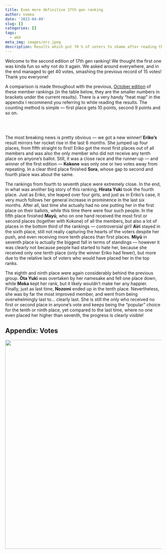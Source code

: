 ```yaml
---
title: Even more definitive 17th gen ranking
author: nvmea
date: '2023-04-09'
slug: []
categories: []
tags:
  - akb
meta_img: images/orz.jpeg
description: Results which put 70 % of voters to shame after reading them.
---
```


<script src="{{< blogdown/postref >}}index_files/core-js/shim.min.js"></script>
<script src="{{< blogdown/postref >}}index_files/react/react.min.js"></script>
<script src="{{< blogdown/postref >}}index_files/react/react-dom.min.js"></script>
<script src="{{< blogdown/postref >}}index_files/reactwidget/react-tools.js"></script>
<script src="{{< blogdown/postref >}}index_files/htmlwidgets/htmlwidgets.js"></script>
<link href="{{< blogdown/postref >}}index_files/reactable/reactable.css" rel="stylesheet" />
<script src="{{< blogdown/postref >}}index_files/reactable-binding/reactable.js"></script>
<script src="{{< blogdown/postref >}}index_files/core-js/shim.min.js"></script>
<script src="{{< blogdown/postref >}}index_files/react/react.min.js"></script>
<script src="{{< blogdown/postref >}}index_files/react/react-dom.min.js"></script>
<script src="{{< blogdown/postref >}}index_files/reactwidget/react-tools.js"></script>
<script src="{{< blogdown/postref >}}index_files/htmlwidgets/htmlwidgets.js"></script>
<link href="{{< blogdown/postref >}}index_files/reactable/reactable.css" rel="stylesheet" />
<script src="{{< blogdown/postref >}}index_files/reactable-binding/reactable.js"></script>

Welcome to the second edition of 17th gen ranking! We thought the first one was kinda fun so why not do it again. We asked around everywhere, and in the end managed to get 40 votes, smashing the previous record of 15 votes! Thank you everyone!

A comparison is made throughout with the previous, [October edition](https://stanyuzu.netlify.app/post/2022-10-09-17th-gen-definitive-ranking/) of these member rankings (in the table below, they are the smaller numbers in brackets under the current results). There is a very handy “heat map” in the appendix I recommend you referring to while reading the results. The counting method is simple — first place gets 10 points, second 9 points and so on.

<br>

<div class="reactable html-widget html-fill-item-overflow-hidden html-fill-item" id="htmlwidget-1" style="width:auto;height:auto;"></div>
<script type="application/json" data-for="htmlwidget-1">{"x":{"tag":{"name":"Reactable","attribs":{"data":{"Member":["Hashimoto Eriko","Kohama Kokone","Yamazaki Sora","Hirata Yuki","Masai Mayū","Satō Airi","Mizushima Miyū","Ōta Yuki","Hotei Moka","Hatakeyama Nozomi"],"Points":[275,266,248,229,225,224,220,196,184,133],"Average Rank":[4.12,4.35,4.8,5.28,5.38,5.4,5.5,6.1,6.4,7.68],"Points (October)":[88,106,101,77,95,84,92,81,76,25],"Average Rank (October)":[5.13,3.93,4.27,5.87,4.67,5.4,4.87,5.6,5.93,9.33],"Standings":[1,2,3,4,5,6,7,8,9,10],"Standings (October)":[5,1,2,8,3,6,4,7,9,10]},"columns":[{"id":"Member","name":"Member","type":"character","sortNALast":true,"headerClassName":"sort-header","defaultSortDesc":false,"minWidth":150},{"id":"Points","name":"Points","type":"numeric","sortNALast":true,"headerClassName":"sort-header","cell":[{"name":"div","attribs":{},"children":[{"name":"div","attribs":{"style":{"fontWeight":600}},"children":["275"]},{"name":"div","attribs":{"style":{"fontSize":12}},"children":["(88)"]}]},{"name":"div","attribs":{},"children":[{"name":"div","attribs":{"style":{"fontWeight":600}},"children":["266"]},{"name":"div","attribs":{"style":{"fontSize":12}},"children":["(106)"]}]},{"name":"div","attribs":{},"children":[{"name":"div","attribs":{"style":{"fontWeight":600}},"children":["248"]},{"name":"div","attribs":{"style":{"fontSize":12}},"children":["(101)"]}]},{"name":"div","attribs":{},"children":[{"name":"div","attribs":{"style":{"fontWeight":600}},"children":["229"]},{"name":"div","attribs":{"style":{"fontSize":12}},"children":["(77)"]}]},{"name":"div","attribs":{},"children":[{"name":"div","attribs":{"style":{"fontWeight":600}},"children":["225"]},{"name":"div","attribs":{"style":{"fontSize":12}},"children":["(95)"]}]},{"name":"div","attribs":{},"children":[{"name":"div","attribs":{"style":{"fontWeight":600}},"children":["224"]},{"name":"div","attribs":{"style":{"fontSize":12}},"children":["(84)"]}]},{"name":"div","attribs":{},"children":[{"name":"div","attribs":{"style":{"fontWeight":600}},"children":["220"]},{"name":"div","attribs":{"style":{"fontSize":12}},"children":["(92)"]}]},{"name":"div","attribs":{},"children":[{"name":"div","attribs":{"style":{"fontWeight":600}},"children":["196"]},{"name":"div","attribs":{"style":{"fontSize":12}},"children":["(81)"]}]},{"name":"div","attribs":{},"children":[{"name":"div","attribs":{"style":{"fontWeight":600}},"children":["184"]},{"name":"div","attribs":{"style":{"fontSize":12}},"children":["(76)"]}]},{"name":"div","attribs":{},"children":[{"name":"div","attribs":{"style":{"fontWeight":600}},"children":["133"]},{"name":"div","attribs":{"style":{"fontSize":12}},"children":["(25)"]}]}]},{"id":"Average Rank","name":"Average Rank","type":"numeric","sortNALast":true,"headerClassName":"sort-header","defaultSortDesc":false,"cell":[{"name":"div","attribs":{},"children":[{"name":"div","attribs":{"style":{"fontWeight":600}},"children":["4.12"]},{"name":"div","attribs":{"style":{"fontSize":12}},"children":["(5.13)"]}]},{"name":"div","attribs":{},"children":[{"name":"div","attribs":{"style":{"fontWeight":600}},"children":["4.35"]},{"name":"div","attribs":{"style":{"fontSize":12}},"children":["(3.93)"]}]},{"name":"div","attribs":{},"children":[{"name":"div","attribs":{"style":{"fontWeight":600}},"children":["4.8"]},{"name":"div","attribs":{"style":{"fontSize":12}},"children":["(4.27)"]}]},{"name":"div","attribs":{},"children":[{"name":"div","attribs":{"style":{"fontWeight":600}},"children":["5.28"]},{"name":"div","attribs":{"style":{"fontSize":12}},"children":["(5.87)"]}]},{"name":"div","attribs":{},"children":[{"name":"div","attribs":{"style":{"fontWeight":600}},"children":["5.38"]},{"name":"div","attribs":{"style":{"fontSize":12}},"children":["(4.67)"]}]},{"name":"div","attribs":{},"children":[{"name":"div","attribs":{"style":{"fontWeight":600}},"children":["5.4"]},{"name":"div","attribs":{"style":{"fontSize":12}},"children":["(5.4)"]}]},{"name":"div","attribs":{},"children":[{"name":"div","attribs":{"style":{"fontWeight":600}},"children":["5.5"]},{"name":"div","attribs":{"style":{"fontSize":12}},"children":["(4.87)"]}]},{"name":"div","attribs":{},"children":[{"name":"div","attribs":{"style":{"fontWeight":600}},"children":["6.1"]},{"name":"div","attribs":{"style":{"fontSize":12}},"children":["(5.6)"]}]},{"name":"div","attribs":{},"children":[{"name":"div","attribs":{"style":{"fontWeight":600}},"children":["6.4"]},{"name":"div","attribs":{"style":{"fontSize":12}},"children":["(5.93)"]}]},{"name":"div","attribs":{},"children":[{"name":"div","attribs":{"style":{"fontWeight":600}},"children":["7.68"]},{"name":"div","attribs":{"style":{"fontSize":12}},"children":["(9.33)"]}]}]},{"id":"Points (October)","name":"Points (October)","type":"numeric","sortNALast":true,"headerClassName":"sort-header","show":false},{"id":"Average Rank (October)","name":"Average Rank (October)","type":"numeric","sortNALast":true,"headerClassName":"sort-header","show":false},{"id":"Standings","name":"Standings","type":"numeric","sortNALast":true,"headerClassName":"sort-header","defaultSortDesc":false,"cell":[{"name":"div","attribs":{},"children":[{"name":"div","attribs":{"style":{"fontWeight":600}},"children":["1"]},{"name":"div","attribs":{"style":{"fontSize":12}},"children":["(5)"]}]},{"name":"div","attribs":{},"children":[{"name":"div","attribs":{"style":{"fontWeight":600}},"children":["2"]},{"name":"div","attribs":{"style":{"fontSize":12}},"children":["(1)"]}]},{"name":"div","attribs":{},"children":[{"name":"div","attribs":{"style":{"fontWeight":600}},"children":["3"]},{"name":"div","attribs":{"style":{"fontSize":12}},"children":["(2)"]}]},{"name":"div","attribs":{},"children":[{"name":"div","attribs":{"style":{"fontWeight":600}},"children":["4"]},{"name":"div","attribs":{"style":{"fontSize":12}},"children":["(8)"]}]},{"name":"div","attribs":{},"children":[{"name":"div","attribs":{"style":{"fontWeight":600}},"children":["5"]},{"name":"div","attribs":{"style":{"fontSize":12}},"children":["(3)"]}]},{"name":"div","attribs":{},"children":[{"name":"div","attribs":{"style":{"fontWeight":600}},"children":["6"]},{"name":"div","attribs":{"style":{"fontSize":12}},"children":["(6)"]}]},{"name":"div","attribs":{},"children":[{"name":"div","attribs":{"style":{"fontWeight":600}},"children":["7"]},{"name":"div","attribs":{"style":{"fontSize":12}},"children":["(4)"]}]},{"name":"div","attribs":{},"children":[{"name":"div","attribs":{"style":{"fontWeight":600}},"children":["8"]},{"name":"div","attribs":{"style":{"fontSize":12}},"children":["(7)"]}]},{"name":"div","attribs":{},"children":[{"name":"div","attribs":{"style":{"fontWeight":600}},"children":["9"]},{"name":"div","attribs":{"style":{"fontSize":12}},"children":["(9)"]}]},{"name":"div","attribs":{},"children":[{"name":"div","attribs":{"style":{"fontWeight":600}},"children":["10"]},{"name":"div","attribs":{"style":{"fontSize":12}},"children":["(10)"]}]}],"style":[{"color":"#00c800"},{"color":"#dc0000"},{"color":"#dc0000"},{"color":"#00c800"},{"color":"#dc0000"},{"color":null},{"color":"#dc0000"},{"color":"#dc0000"},{"color":null},{"color":null}]},{"id":"Standings (October)","name":"Standings (October)","type":"numeric","sortNALast":true,"headerClassName":"sort-header","show":false}],"defaultSortDesc":true,"defaultPageSize":10,"showPageSizeOptions":true,"pageSizeOptions":[10,20,50],"borderless":true,"showSortIcon":false,"rowClassName":"my-row","theme":{"cellStyle":{"display":"flex","flexDirection":"column","justifyContent":"center"}},"dataKey":"1bec0651dbbd33cc12901e7ce7a35032"},"children":[]},"class":"reactR_markup"},"evals":[],"jsHooks":[]}</script>

<br>

The most breaking news is pretty obvious — we got a new winner! **Eriko’s** result mirrors her rocket rise in the last 6 months. She jumped up four places, from fifth straight to first! Eriko got the most first places out of all members and was also the only member who did not receive any tenth place on anyone’s ballot. Still, it was a close race and the runner-up — and winner of the first edition — **Kokone** was only one or two votes away from repeating. In a clear third place finished **Sora**, whose gap to second and fourth place was about the same.

The rankings from fourth to seventh place were extremely close. In the end, in what was another big story of this ranking, **Hirata Yuki** took the fourth place. Just as Eriko, she leaped over four girls, and just as in Eriko’s case, it very much follows her general increase in prominence in the last six months. After all, last time she actually had no one putting her in the first place on their ballots, while this time there were four such people. In the fifth place finished **Mayū**, who on one hand received the most first or second places (together with Kokone) of all the members, but also a lot of places in the bottom third of the rankings — controversial girl! **Airi** stayed in the sixth place, still not really capturing the hearts of the voters despite her push, and even receiving more tenth places than first places. **Miyū** in seventh place is actually the biggest fall in terms of standings — however it was clearly not because people had started to hate her, because she received only one tenth place (only the winner Eriko had fewer), but more due to the relative lack of voters who would have placed her in the top ranks.

The eighth and ninth place were again considerably behind the previous group. **Ōta Yuki** was overtaken by her namesake and fell one place down, while **Moka** kept her rank, but it likely wouldn’t make her any happier. Finally, just as last time, **Nozomi** ended up in the tenth place. Nevertheless, she was by far the most improved member, and went from being overwhelmingly last to… clearly last. She is still the only who received no first or second place in anyone’s vote and keeps being the “popular” choice for the tenth or ninth place, yet compared to the last time, where no one even placed her higher than seventh, the progress is clearly visible!

## Appendix: Votes

<img src="{{< blogdown/postref >}}index_files/figure-html/unnamed-chunk-2-1.png" width="672" />

<div class="reactable html-widget html-fill-item-overflow-hidden html-fill-item" id="htmlwidget-2" style="width:auto;height:auto;"></div>
<script type="application/json" data-for="htmlwidget-2">{"x":{"tag":{"name":"Reactable","attribs":{"data":{"...1":[1,2,3,4,5,6,7,8,9,10],"nvmea":["Masai Mayū","Mizushima Miyū","Ōta Yuki","Hirata Yuki","Yamazaki Sora","Hashimoto Eriko","Hatakeyama Nozomi","Hotei Moka","Satō Airi","Kohama Kokone"],"mana<3":["Kohama Kokone","Hotei Moka","Yamazaki Sora","Mizushima Miyū","Masai Mayū","Hashimoto Eriko","Hirata Yuki","Ōta Yuki","Hatakeyama Nozomi","Satō Airi"],"otabe<3":["Yamazaki Sora","Kohama Kokone","Mizushima Miyū","Satō Airi","Ōta Yuki","Hirata Yuki","Hotei Moka","Masai Mayū","Hashimoto Eriko","Hatakeyama Nozomi"],"wlerin":["Yamazaki Sora","Kohama Kokone","Satō Airi","Hashimoto Eriko","Ōta Yuki","Mizushima Miyū","Hirata Yuki","Hatakeyama Nozomi","Hotei Moka","Masai Mayū"],"Peachie":["Yamazaki Sora","Masai Mayū","Satō Airi","Hashimoto Eriko","Hotei Moka","Ōta Yuki","Mizushima Miyū","Hirata Yuki","Hatakeyama Nozomi","Kohama Kokone"],"the_observer":["Hashimoto Eriko","Masai Mayū","Yamazaki Sora","Ōta Yuki","Mizushima Miyū","Satō Airi","Hatakeyama Nozomi","Kohama Kokone","Hotei Moka","Hirata Yuki"],"skyrin":["Ōta Yuki","Hirata Yuki","Hashimoto Eriko","Masai Mayū","Kohama Kokone","Satō Airi","Mizushima Miyū","Yamazaki Sora","Hotei Moka","Hatakeyama Nozomi"],"Bleat":["Kohama Kokone","Mizushima Miyū","Hotei Moka","Hatakeyama Nozomi","Hashimoto Eriko","Masai Mayū","Ōta Yuki","Yamazaki Sora","Hirata Yuki","Satō Airi"],"vengenzr":["Ōta Yuki","Masai Mayū","Yamazaki Sora","Hashimoto Eriko","Kohama Kokone","Satō Airi","Hatakeyama Nozomi","Hirata Yuki","Mizushima Miyū","Hotei Moka"],"okiks":["Hashimoto Eriko","Kohama Kokone","Yamazaki Sora","Hirata Yuki","Hotei Moka","Mizushima Miyū","Ōta Yuki","Masai Mayū","Satō Airi","Hatakeyama Nozomi"],"Fillet":["Yamazaki Sora","Hirata Yuki","Kohama Kokone","Satō Airi","Hashimoto Eriko","Ōta Yuki","Hatakeyama Nozomi","Mizushima Miyū","Hotei Moka","Masai Mayū"],"Jun":["Mizushima Miyū","Masai Mayū","Hatakeyama Nozomi","Kohama Kokone","Hotei Moka","Hashimoto Eriko","Yamazaki Sora","Ōta Yuki","Hirata Yuki","Satō Airi"],"lovetrip":["Hirata Yuki","Kohama Kokone","Satō Airi","Hotei Moka","Ōta Yuki","Yamazaki Sora","Mizushima Miyū","Masai Mayū","Hashimoto Eriko","Hatakeyama Nozomi"],"öö":["Hotei Moka","Satō Airi","Hashimoto Eriko","Kohama Kokone","Ōta Yuki","Hirata Yuki","Yamazaki Sora","Masai Mayū","Hatakeyama Nozomi","Mizushima Miyū"],"BOMA":["Masai Mayū","Mizushima Miyū","Hashimoto Eriko","Yamazaki Sora","Hirata Yuki","Kohama Kokone","Satō Airi","Ōta Yuki","Hotei Moka","Hatakeyama Nozomi"],"Hendro Arieyanto":["Hirata Yuki","Masai Mayū","Satō Airi","Ōta Yuki","Mizushima Miyū","Hashimoto Eriko","Kohama Kokone","Yamazaki Sora","Hatakeyama Nozomi","Hotei Moka"],"Marlene":["Hotei Moka","Yamazaki Sora","Hashimoto Eriko","Ōta Yuki","Hirata Yuki","Hatakeyama Nozomi","Kohama Kokone","Satō Airi","Mizushima Miyū","Masai Mayū"],"Popuri":["Yamazaki Sora","Masai Mayū","Hotei Moka","Ōta Yuki","Satō Airi","Hatakeyama Nozomi","Mizushima Miyū","Hashimoto Eriko","Hirata Yuki","Kohama Kokone"],"Lionel":["Kohama Kokone","Satō Airi","Mizushima Miyū","Yamazaki Sora","Ōta Yuki","Hashimoto Eriko","Hatakeyama Nozomi","Hirata Yuki","Masai Mayū","Hotei Moka"],"xabizalla":["Mizushima Miyū","Hirata Yuki","Hatakeyama Nozomi","Kohama Kokone","Satō Airi","Hotei Moka","Masai Mayū","Hashimoto Eriko","Yamazaki Sora","Ōta Yuki"],"Lusankya":["Masai Mayū","Yamazaki Sora","Kohama Kokone","Hotei Moka","Ōta Yuki","Hashimoto Eriko","Satō Airi","Hirata Yuki","Mizushima Miyū","Hatakeyama Nozomi"],"Denden":["Hashimoto Eriko","Satō Airi","Kohama Kokone","Yamazaki Sora","Hirata Yuki","Mizushima Miyū","Masai Mayū","Ōta Yuki","Hatakeyama Nozomi","Hotei Moka"],"JPN":["Hashimoto Eriko","Satō Airi","Hirata Yuki","Kohama Kokone","Hotei Moka","Mizushima Miyū","Masai Mayū","Hatakeyama Nozomi","Yamazaki Sora","Ōta Yuki"],"kha!":["Kohama Kokone","Yamazaki Sora","Hotei Moka","Hatakeyama Nozomi","Hirata Yuki","Masai Mayū","Satō Airi","Hashimoto Eriko","Mizushima Miyū","Ōta Yuki"],"Donjonnie":["Hotei Moka","Hashimoto Eriko","Masai Mayū","Yamazaki Sora","Kohama Kokone","Mizushima Miyū","Hatakeyama Nozomi","Hirata Yuki","Ōta Yuki","Satō Airi"],"SunnyHighland":["Yamazaki Sora","Ōta Yuki","Hirata Yuki","Satō Airi","Hashimoto Eriko","Masai Mayū","Hotei Moka","Mizushima Miyū","Kohama Kokone","Hatakeyama Nozomi"],"Iuna moon":["Hirata Yuki","Hashimoto Eriko","Mizushima Miyū","Hotei Moka","Kohama Kokone","Yamazaki Sora","Satō Airi","Ōta Yuki","Hatakeyama Nozomi","Masai Mayū"],"Yunsua":["Masai Mayū","Hashimoto Eriko","Mizushima Miyū","Hirata Yuki","Ōta Yuki","Kohama Kokone","Yamazaki Sora","Satō Airi","Hatakeyama Nozomi","Hotei Moka"],"Jonちゃん":["Mizushima Miyū","Satō Airi","Hashimoto Eriko","Kohama Kokone","Ōta Yuki","Hatakeyama Nozomi","Hirata Yuki","Hotei Moka","Masai Mayū","Yamazaki Sora"],"Moomin":["Satō Airi","Hashimoto Eriko","Mizushima Miyū","Kohama Kokone","Masai Mayū","Ōta Yuki","Yamazaki Sora","Hatakeyama Nozomi","Hirata Yuki","Hotei Moka"],"guga":["Satō Airi","Hirata Yuki","Kohama Kokone","Yamazaki Sora","Hotei Moka","Mizushima Miyū","Hashimoto Eriko","Masai Mayū","Hatakeyama Nozomi","Ōta Yuki"],"PT":["Ōta Yuki","Kohama Kokone","Hashimoto Eriko","Hatakeyama Nozomi","Masai Mayū","Mizushima Miyū","Satō Airi","Hotei Moka","Yamazaki Sora","Hirata Yuki"],"manattan":["Kohama Kokone","Satō Airi","Hirata Yuki","Hotei Moka","Hashimoto Eriko","Yamazaki Sora","Mizushima Miyū","Masai Mayū","Ōta Yuki","Hatakeyama Nozomi"],"mae":["Hashimoto Eriko","Masai Mayū","Hirata Yuki","Yamazaki Sora","Satō Airi","Ōta Yuki","Kohama Kokone","Hotei Moka","Mizushima Miyū","Hatakeyama Nozomi"],"Jade0905":["Hashimoto Eriko","Hirata Yuki","Ōta Yuki","Masai Mayū","Kohama Kokone","Yamazaki Sora","Satō Airi","Hotei Moka","Mizushima Miyū","Hatakeyama Nozomi"],"Bonta16":["Masai Mayū","Kohama Kokone","Mizushima Miyū","Hashimoto Eriko","Hirata Yuki","Yamazaki Sora","Hatakeyama Nozomi","Hotei Moka","Ōta Yuki","Satō Airi"],"tszchinggg":["Kohama Kokone","Masai Mayū","Hotei Moka","Hashimoto Eriko","Ōta Yuki","Hatakeyama Nozomi","Mizushima Miyū","Satō Airi","Hirata Yuki","Yamazaki Sora"],"AlexP":["Satō Airi","Hirata Yuki","Yamazaki Sora","Hashimoto Eriko","Mizushima Miyū","Hatakeyama Nozomi","Ōta Yuki","Masai Mayū","Kohama Kokone","Hotei Moka"],"Ｔｏｋｙｏ-´ＢＯＹ。":["Hirata Yuki","Yamazaki Sora","Hashimoto Eriko","Kohama Kokone","Hatakeyama Nozomi","Satō Airi","Mizushima Miyū","Hotei Moka","Masai Mayū","Ōta Yuki"],"Mettehpfan":["Hashimoto Eriko","Kohama Kokone","Mizushima Miyū","Satō Airi","Yamazaki Sora","Masai Mayū","Hotei Moka","Hirata Yuki","Hatakeyama Nozomi","Ōta Yuki"]},"columns":[{"id":"...1","name":"Rank","type":"numeric","style":{"position":"sticky","left":0,"background":"#fff","zIndex":1},"headerStyle":{"position":"sticky","left":0,"background":"#fff","zIndex":1}},{"id":"nvmea","name":"nvmea","type":"character"},{"id":"mana<3","name":"mana<3","type":"character"},{"id":"otabe<3","name":"otabe<3","type":"character"},{"id":"wlerin","name":"wlerin","type":"character"},{"id":"Peachie","name":"Peachie","type":"character"},{"id":"the_observer","name":"the_observer","type":"character"},{"id":"skyrin","name":"skyrin","type":"character"},{"id":"Bleat","name":"Bleat","type":"character"},{"id":"vengenzr","name":"vengenzr","type":"character"},{"id":"okiks","name":"okiks","type":"character"},{"id":"Fillet","name":"Fillet","type":"character"},{"id":"Jun","name":"Jun","type":"character"},{"id":"lovetrip","name":"lovetrip","type":"character"},{"id":"öö","name":"öö","type":"character"},{"id":"BOMA","name":"BOMA","type":"character"},{"id":"Hendro Arieyanto","name":"Hendro Arieyanto","type":"character"},{"id":"Marlene","name":"Marlene","type":"character"},{"id":"Popuri","name":"Popuri","type":"character"},{"id":"Lionel","name":"Lionel","type":"character"},{"id":"xabizalla","name":"xabizalla","type":"character"},{"id":"Lusankya","name":"Lusankya","type":"character"},{"id":"Denden","name":"Denden","type":"character"},{"id":"JPN","name":"JPN","type":"character"},{"id":"kha!","name":"kha!","type":"character"},{"id":"Donjonnie","name":"Donjonnie","type":"character"},{"id":"SunnyHighland","name":"SunnyHighland","type":"character"},{"id":"Iuna moon","name":"Iuna moon","type":"character"},{"id":"Yunsua","name":"Yunsua","type":"character"},{"id":"Jonちゃん","name":"Jonちゃん","type":"character"},{"id":"Moomin","name":"Moomin","type":"character"},{"id":"guga","name":"guga","type":"character"},{"id":"PT","name":"PT","type":"character"},{"id":"manattan","name":"manattan","type":"character"},{"id":"mae","name":"mae","type":"character"},{"id":"Jade0905","name":"Jade0905","type":"character"},{"id":"Bonta16","name":"Bonta16","type":"character"},{"id":"tszchinggg","name":"tszchinggg","type":"character"},{"id":"AlexP","name":"AlexP","type":"character"},{"id":"Ｔｏｋｙｏ-´ＢＯＹ。","name":"Ｔｏｋｙｏ-´ＢＯＹ。","type":"character"},{"id":"Mettehpfan","name":"Mettehpfan","type":"character"}],"sortable":false,"defaultPageSize":10,"bordered":true,"compact":true,"style":{"fontSize":14},"dataKey":"ffa4ab8fd4ceb38fc78e131229c72a28"},"children":[]},"class":"reactR_markup"},"evals":[],"jsHooks":[]}</script>
<style type="text/css">
.sort-header[aria-sort]:hover {
  background-color: #f4b630;
}
.sort-header[aria-sort="ascending"] {
  box-shadow: inset 0 3px 0 0 rgba(0, 0, 0, 0.6) !important;
}
.sort-header[aria-sort="descending"] {
  box-shadow: inset 0 -3px 0 0 rgba(0, 0, 0, 0.6) !important;
}
.sort-header {
  transition: box-shadow 0.3s cubic-bezier(0.175, 0.885, 0.32, 1.275);
}
.my-row:hover {
  background-color: #FFE6E6;
}
</style>
